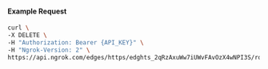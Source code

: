 <!-- Code generated for API Clients. DO NOT EDIT. -->

#### Example Request

```bash
curl \
-X DELETE \
-H "Authorization: Bearer {API_KEY}" \
-H "Ngrok-Version: 2" \
https://api.ngrok.com/edges/https/edghts_2qRzAxuWw7iUWvFAvOzX4wNPI3S/routes/edghtsrt_2qRzAz81vJFSMEpzqubOEk6BJCu/user_agent_filter
```
